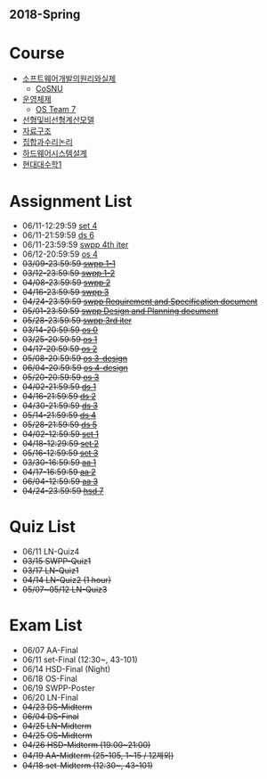 ## 2018-Spring

# Course
- [소프트웨어개발의원리와실제](https://github.com/snu-sf-class/swpp201801/)
  - [CoSNU](https://github.com/cubelover/CoSNU)
- [운영체제](https://github.com/swsnu/osspr2018/)
  - [OS Team 7](https://github.com/swsnu/os-team7/)
- [선형및비선형계산모델](http://3map.snu.ac.kr/courses/2018/appmath/main.html)
- [자료구조](https://soar.snu.ac.kr/course/ds/20181/)
- [집합과수리논리](http://www.math.snu.ac.kr/~kye/lecture/18_1_set/index.html)
- [하드웨어시스템설계](http://etl.snu.ac.kr/course/view.php?id=138154)
- [현대대수학1](http://etl.snu.ac.kr/course/view.php?id=139307)


# Assignment List

- 06/11-12:29:59 [set 4](http://www.math.snu.ac.kr/~kye/lecture/18_1_set/18_1_set_hw.html)
- 06/11-21:59:59 [ds 6](https://soar.snu.ac.kr/course/ds/assignment/6/)
- 06/11-23:59:59 [swpp 4th iter](https://github.com/snu-sf-class/swpp201801/issues/21)
- 06/12-20:59:59 [os 4](https://github.com/swsnu/osspr2018/blob/master/doc/Project4.md)
- ~~03/09-23:59:59 [swpp 1-1](https://github.com/snu-sf-class/swpp201801/blob/master/assignments/assignment_1-1.md)~~
- ~~03/12-23:59:59 [swpp 1-2](https://github.com/snu-sf-class/swpp201801/blob/master/assignments/assignment_1-2.md)~~
- ~~04/08-23:59:59 [swpp 2](https://github.com/snu-sf-class/swpp201801/issues/13)~~
- ~~04/16-23:59:59 [swpp 3](https://github.com/snu-sf-class/swpp201801/issues/18)~~
- ~~04/24-23:59:59 [swpp Requirement and Specification document](https://github.com/snu-sf-class/swpp201801/issues/21)~~
- ~~05/01-23:59:59 [swpp Design and Planning document](https://github.com/snu-sf-class/swpp201801/issues/21)~~
- ~~05/28-23:59:59 [swpp 3rd iter](https://github.com/snu-sf-class/swpp201801/issues/21)~~
- ~~03/14-20:59:59 [os 0](https://github.com/swsnu/osspr2018/blob/master/doc/Project0.md)~~
- ~~03/25-20:59:59 [os 1](https://github.com/swsnu/osspr2018/blob/master/doc/Project1.md)~~
- ~~04/17-20:59:59 [os 2](https://github.com/swsnu/osspr2018/blob/master/doc/Project2.md)~~
- ~~05/08-20:59:59 [os 3-design](https://github.com/swsnu/osspr2018/blob/master/doc/Project3.md)~~
- ~~06/04-20:59:59 [os 4-design](https://github.com/swsnu/osspr2018/blob/master/doc/Project4.md)~~
- ~~05/20-20:59:59 [os 3](https://github.com/swsnu/osspr2018/blob/master/doc/Project3.md)~~
- ~~04/02-21:59:59 [ds 1](https://soar.snu.ac.kr/course/ds/assignment/1/)~~
- ~~04/16-21:59:59 [ds 2](https://soar.snu.ac.kr/course/ds/assignment/2/)~~
- ~~04/30-21:59:59 [ds 3](https://soar.snu.ac.kr/course/ds/assignment/3/)~~
- ~~05/14-21:59:59 [ds 4](https://soar.snu.ac.kr/course/ds/assignment/4/)~~
- ~~05/28-21:59:59 [ds 5](https://soar.snu.ac.kr/course/ds/assignment/5/)~~
- ~~04/02-12:59:59 [set 1](http://www.math.snu.ac.kr/~kye/lecture/18_1_set/18_1_set_hw.html)~~
- ~~04/18-12:29:59 [set 2](http://www.math.snu.ac.kr/~kye/lecture/18_1_set/18_1_set_hw.html)~~
- ~~05/16-12:59:59 [set 3](http://www.math.snu.ac.kr/~kye/lecture/18_1_set/18_1_set_hw.html)~~
- ~~03/30-16:59:59 [aa 1](http://etl.snu.ac.kr/mod/ubboard/article.php?id=664040&bwid=1418645)~~
- ~~04/17-16:59:59 [aa 2](http://etl.snu.ac.kr/mod/ubboard/article.php?id=664040&bwid=1442174)~~
- ~~06/04-12:59:59 [aa 3](http://etl.snu.ac.kr/mod/ubboard/article.php?id=664040&bwid=1479937)~~
- ~~04/24-23:59:59 [hsd 7](http://etl.snu.ac.kr/mod/assign/view.php?id=706373)~~


# Quiz List
- 06/11 LN-Quiz4
- ~~03/15 SWPP-Quiz1~~
- ~~03/17 LN-Quiz1~~
- ~~04/14 LN-Quiz2 (1 hour)~~
- ~~05/07~05/12 LN-Quiz3~~

# Exam List
- 06/07 AA-Final
- 06/11 set-Final (12:30~, 43-101)
- 06/14 HSD-Final (Night)
- 06/18 OS-Final
- 06/19 SWPP-Poster
- 06/20 LN-Final
- ~~04/23 DS-Midterm~~
- ~~06/04 DS-Final~~
- ~~04/25 LN-Midterm~~
- ~~04/25 OS-Midterm~~
- ~~04/26 HSD-Midterm (19:00~21:00)~~
- ~~04/19 AA-Midterm (25-105, 1~15 / 12제외)~~
- ~~04/18 set-Midterm (12:30~, 43-101)~~
